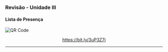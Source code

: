 ### Revisão - Unidade III
#### Lista de Presença

<img src="https://chart.apis.google.com/chart?cht=qr&chs=300x300&chld=L%7C1&chl=https%3A%2F%2Fbit.ly%2F3uP3Z7i" alt="QR Code" border="0" />

<a href="https://bit.ly/3uP3Z7i"><p style="text-align:center;">https://bit.ly/3uP3Z7i</p></a>

---